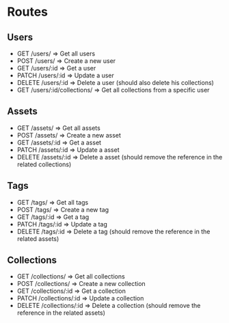 # Routes

## Users

- GET /users/ => Get all users
- POST /users/ => Create a new user
- GET /users/:id => Get a user
- PATCH /users/:id => Update a user
- DELETE /users/:id => Delete a user (should also delete his collections)
- GET /users/:id/collections/ => Get all collections from a specific user

## Assets

- GET /assets/ => Get all assets
- POST /assets/ => Create a new asset
- GET /assets/:id => Get a asset
- PATCH /assets/:id => Update a asset
- DELETE /assets/:id => Delete a asset (should remove the reference in the related collections)

## Tags

- GET /tags/ => Get all tags
- POST /tags/ => Create a new tag
- GET /tags/:id => Get a tag
- PATCH /tags/:id => Update a tag
- DELETE /tags/:id => Delete a tag (should remove the reference in the related assets)

## Collections

- GET /collections/ => Get all collections
- POST /collections/ => Create a new collection
- GET /collections/:id => Get a collection
- PATCH /collections/:id => Update a collection
- DELETE /collections/:id => Delete a collection (should remove the reference in the related assets)
